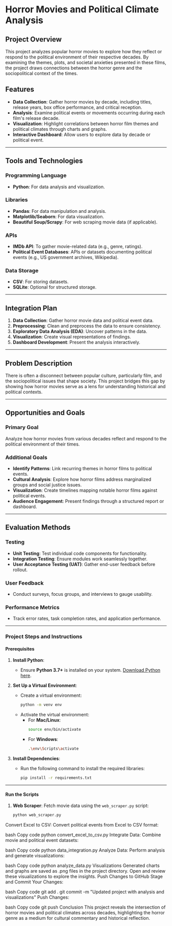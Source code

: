 # Horror Movies and Political Climate Analysis

## Project Overview
This project analyzes popular horror movies to explore how they reflect or respond to the political environment of their respective decades. By examining the themes, plots, and societal anxieties presented in these films, the project draws connections between the horror genre and the sociopolitical context of the times.

## Features
- **Data Collection**: Gather horror movies by decade, including titles, release years, box office performance, and critical reception.
- **Analysis**: Examine political events or movements occurring during each film's release decade.
- **Visualization**: Highlight correlations between horror film themes and political climates through charts and graphs.
- **Interactive Dashboard**: Allow users to explore data by decade or political event.

---

## Tools and Technologies

### Programming Language
- **Python**: For data analysis and visualization.

### Libraries
- **Pandas**: For data manipulation and analysis.
- **Matplotlib/Seaborn**: For data visualization.
- **Beautiful Soup/Scrapy**: For web scraping movie data (if applicable).

### APIs
- **IMDb API**: To gather movie-related data (e.g., genre, ratings).
- **Political Event Databases**: APIs or datasets documenting political events (e.g., US government archives, Wikipedia).

### Data Storage
- **CSV**: For storing datasets.
- **SQLite**: Optional for structured storage.

---

## Integration Plan
1. **Data Collection**: Gather horror movie data and political event data.
2. **Preprocessing**: Clean and preprocess the data to ensure consistency.
3. **Exploratory Data Analysis (EDA)**: Uncover patterns in the data.
4. **Visualization**: Create visual representations of findings.
5. **Dashboard Development**: Present the analysis interactively.

---

## Problem Description
There is often a disconnect between popular culture, particularly film, and the sociopolitical issues that shape society. This project bridges this gap by showing how horror movies serve as a lens for understanding historical and political contexts.

---

## Opportunities and Goals

### Primary Goal
Analyze how horror movies from various decades reflect and respond to the political environment of their times.

### Additional Goals
- **Identify Patterns**: Link recurring themes in horror films to political events.
- **Cultural Analysis**: Explore how horror films address marginalized groups and social justice issues.
- **Visualization**: Create timelines mapping notable horror films against political events.
- **Audience Engagement**: Present findings through a structured report or dashboard.

---

## Evaluation Methods

### Testing
- **Unit Testing**: Test individual code components for functionality.
- **Integration Testing**: Ensure modules work seamlessly together.
- **User Acceptance Testing (UAT)**: Gather end-user feedback before rollout.

### User Feedback
- Conduct surveys, focus groups, and interviews to gauge usability.

### Performance Metrics
- Track error rates, task completion rates, and application performance.

---

### Project Steps and Instructions

#### Prerequisites

1. **Install Python**:
   - Ensure **Python 3.7+** is installed on your system. [Download Python here](https://www.python.org/downloads/).

2. **Set Up a Virtual Environment**:
   - Create a virtual environment:
     ```bash
     python -m venv env
     ```
   - Activate the virtual environment:
     - For **Mac/Linux**:
       ```bash
       source env/bin/activate
       ```
     - For **Windows**:
       ```bash
       .\env\Scripts\activate
       ```

3. **Install Dependencies**:
   - Run the following command to install the required libraries:
     ```bash
     pip install -r requirements.txt
     ```

---

#### Run the Scripts

1. **Web Scraper**: Fetch movie data using the `web_scraper.py` script:
   ```bash
   python web_scraper.py
Convert Excel to CSV: Convert political events from Excel to CSV format:

bash
Copy code
python convert_excel_to_csv.py
Integrate Data: Combine movie and political event datasets:

bash
Copy code
python data_integration.py
Analyze Data: Perform analysis and generate visualizations:

bash
Copy code
python analyze_data.py
Visualizations
Generated charts and graphs are saved as .png files in the project directory.
Open and review these visualizations to explore the insights.
Push Changes to GitHub
Stage and Commit Your Changes:

bash
Copy code
git add .
git commit -m "Updated project with analysis and visualizations"
Push Changes:

bash
Copy code
git push
Conclusion
This project reveals the intersection of horror movies and political climates across decades, highlighting the horror genre as a medium for cultural commentary and historical reflection.